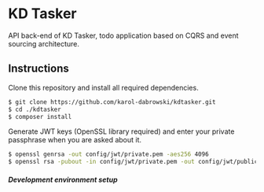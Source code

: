 # KD Tasker

API back-end of KD Tasker, todo application based on CQRS and event sourcing architecture.

## Instructions

Clone this repository and install all required dependencies.
```bash
$ git clone https://github.com/karol-dabrowski/kdtasker.git
$ cd ./kdtasker
$ composer install
```

Generate JWT keys (OpenSSL library required) and enter your private passphrase when you are asked about it.
```bash
$ openssl genrsa -out config/jwt/private.pem -aes256 4096
$ openssl rsa -pubout -in config/jwt/private.pem -out config/jwt/public.pem
```

##### Development environment setup


